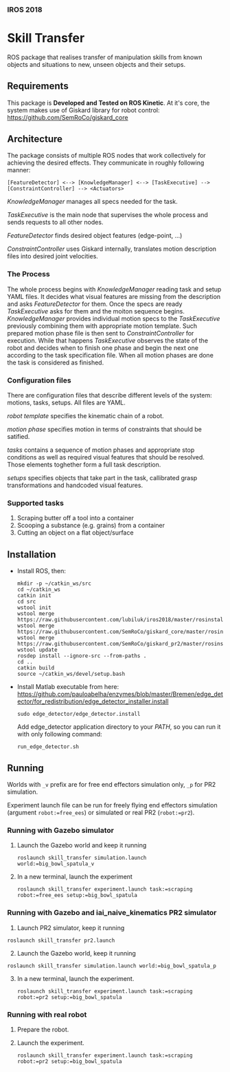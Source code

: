 ### IROS 2018
# Skill Transfer

ROS package that realises transfer of manipulation skills from known objects and situations to new, unseen objects and their setups.

## Requirements

This package is **Developed and Tested on ROS Kinetic**.
At it's core, the system makes use of Giskard library for robot control: https://github.com/SemRoCo/giskard_core

## Architecture

The package consists of multiple ROS nodes that work collectively for achieving the desired effects. They communicate in roughly following manner:

```
[FeatureDetector] <--> [KnowledgeManager] <--> [TaskExecutive] --> [ConstraintController] --> <Actuators>
```

*KnowledgeManager* manages all specs needed for the task.

*TaskExecutive* is the main node that supervises the whole process and sends requests to all other nodes.

*FeatureDetector* finds desired object features (edge-point, ...)

*ConstraintController* uses Giskard internally, translates motion description files into desired joint velocities.

### The Process

The whole process begins with *KnowledgeManager* reading task and setup YAML files. It decides what visual features are missing
from the description and asks *FeatureDetector* for them. Once the specs are ready *TaskExecutive* asks for them and the moiton sequence begins. 
*KnowledgeManager* provides individual motion specs to the *TaskExecutive* previously combining them with appropriate motion template.
Such prepared motion phase file is then sent to *ConstraintController* for execution. While that happens *TaskExecutive* observes 
the state of the robot and decides when to finish one phase and begin the next one according to the task specification file.
When all motion phases are done the task is considered as finished.

### Configuration files

There are configuration files that describe different levels of the system: motions, tasks, setups. All files are YAML.

*robot template* specifies the kinematic chain of a robot.

*motion phase* specifies motion in terms of constraints that should be satified.

*tasks* contains a sequence of motion phases and appropriate stop conditions as well as required visual features that should be resolved. Those elements toghether form a full task description.

*setups* specifies objects that take part in the task, callibrated grasp transformations and handcoded visual features.

### Supported tasks

1. Scraping butter off a tool into a container
2. Scooping a substance (e.g. grains) from a container
3. Cutting an object on a flat object/surface

## Installation
* Install ROS, then:
  ```
  mkdir -p ~/catkin_ws/src
  cd ~/catkin_ws
  catkin init
  cd src
  wstool init
  wstool merge https://raw.githubusercontent.com/lubiluk/iros2018/master/rosinstall/catkin.rosinstall
  wstool merge https://raw.githubusercontent.com/SemRoCo/giskard_core/master/rosinstall/catkin.rosinstall
  wstool merge https://raw.githubusercontent.com/SemRoCo/giskard_pr2/master/rosinstall/catkin_indigo.rosinstall
  wstool update
  rosdep install --ignore-src --from-paths .
  cd ..
  catkin build
  source ~/catkin_ws/devel/setup.bash  
  ```
* Install Matlab executable from here:
  https://github.com/pauloabelha/enzymes/blob/master/Bremen/edge_detector/for_redistribution/edge_detector_installer.install
  ```
  sudo edge_detector/edge_detector.install
  ```
  Add edge_detector application directory to your *PATH*, so you can run it with only following command:
  ```
  run_edge_detector.sh
  ```

## Running

Worlds with `_v` prefix are for free end effectors simulation only, `_p` for PR2 simulation.

Experiment launch file can be run for freely flying end effectors simulation (argument `robot:=free_ees`) or simulated or real PR2 (`robot:=pr2`).

### Running with Gazebo simulator

1. Launch the Gazebo world and keep it running
   ```
   roslaunch skill_transfer simulation.launch world:=big_bowl_spatula_v
   ```

2. In a new terminal, launch the experiment
   ```
   roslaunch skill_transfer experiment.launch task:=scraping robot:=free_ees setup:=big_bowl_spatula
   ```

### Running with Gazebo and iai_naive_kinematics PR2 simulator

1. Launch PR2 simulator, keep it running
  ```
  roslaunch skill_transfer pr2.launch
  ```
2. Launch the Gazebo world, keep it running
  ```
  roslaunch skill_transfer simulation.launch world:=big_bowl_spatula_p
  ```

3. In a new terminal, launch the experiment.
   ```
   roslaunch skill_transfer experiment.launch task:=scraping robot:=pr2 setup:=big_bowl_spatula
   ```

### Running with real robot

1. Prepare the robot.

2. Launch the experiment.
   ```
   roslaunch skill_transfer experiment.launch task:=scraping robot:=pr2 setup:=big_bowl_spatula
   ```
